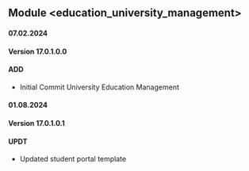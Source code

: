 ## Module <education_university_management>

#### 07.02.2024
#### Version 17.0.1.0.0
#### ADD
- Initial Commit  University Education Management

#### 01.08.2024
#### Version 17.0.1.0.1
#### UPDT
- Updated student portal template
